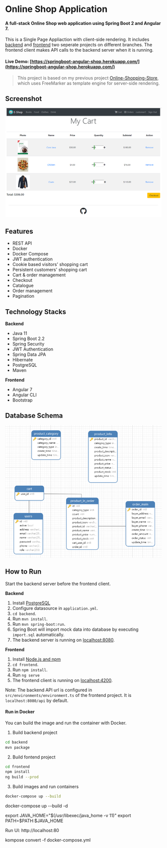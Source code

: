 # Online Shop Application

#### A full-stack Online Shop web application using Spring Boot 2 and Angular 7. 
This is a Single Page Appliaction with client-side rendering. It includes [backend](https://github.com/zhulinn/SpringBoot-Angular7-ShoppingCart/tree/backend) and [frontend](https://github.com/zhulinn/SpringBoot-Angular7-ShoppingCart/tree/frontend) two seperate projects on different branches.
The frontend client makes API calls to the backend server when it is running.

#### Live Demo: [https://springboot-angular-shop.herokuapp.com/](https://springboot-angular-shop.herokuapp.com/)

> This project is based on my previous project [Online-Shopping-Store](https://github.com/zhulinn/Online-Shopping-Store), which uses FreeMarker as template engine for server-side rendering. 

## Screenshot
![](https://raw.githubusercontent.com/zhulinn/blog/hexo/source/uploads/post_pics/spring-angular/cart.png)

## Features
- REST API
- Docker
- Docker Compose
- JWT authentication
- Cookie based visitors' shopping cart
- Persistent customers' shopping cart
- Cart & order management
- Checkout
- Catalogue
- Order management
- Pagination
## Technology Stacks
**Backend**
  - Java 11
  - Spring Boot 2.2
  - Spring Security
  - JWT Authentication
  - Spring Data JPA
  - Hibernate
  - PostgreSQL
  - Maven

**Frontend**
  - Angular 7
  - Angular CLI
  - Bootstrap

## Database Schema

![](https://raw.githubusercontent.com/zhulinn/blog/hexo/source/uploads/post_pics/spring-angular/db.png)

## How to  Run

Start the backend server before the frontend client.  

**Backend**

  1. Install [PostgreSQL](https://www.postgresql.org/download/) 
  2. Configure datasource in `application.yml`.
  3. `cd backend`.
  4. Run `mvn install`.
  5. Run `mvn spring-boot:run`.
  6. Spring Boot will import mock data into database by executing `import.sql` automatically.
  7. The backend server is running on [localhost:8080]().

**Frontend**
  1. Install [Node.js and npm](https://www.npmjs.com/get-npm)
  2. `cd frontend`.
  3. Run `npm install`.
  4. Run `ng serve`
  5. The frontend client is running on [localhost:4200]().
  
Note: The backend API url is configured in `src/environments/environment.ts` of the frontend project. It is `localhost:8080/api` by default.
  
#### Run in Docker
You can build the image and run the container with Docker. 
1. Build backend project
```bash
cd backend
mvn package
```
2. Build fontend project
```bash
cd frontend
npm install
ng build --prod
```
3. Build images and run containers
```bash
docker-compose up --build
```
docker-compose up --build -d

export JAVA_HOME="$(/usr/libexec/java_home -v 11)"
export PATH=$PATH:$JAVA_HOME

Run UI:
http://localhost:80

kompose convert -f docker-compose.yml